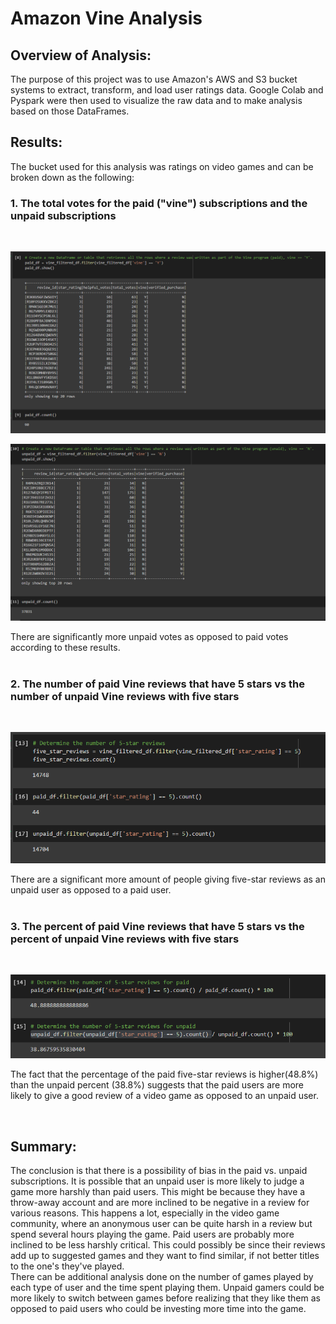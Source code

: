 # Amazon Vine Analysis

## **Overview of Analysis:**
The purpose of this project was to use Amazon's AWS and S3 bucket systems to extract, transform, and load user ratings data. Google Colab and Pyspark were then used to visualize the raw data and to make analysis based on those DataFrames. 

## **Results:**
The bucket used for this analysis was ratings on video games and can be broken down as the following: 

### 1. The total votes for the paid ("vine") subscriptions and the unpaid subscriptions 
<br>

![paid.png](Resources/paid.png)
<br>

![unpaid.png](Resources/unpaid.png)

There are significantly more unpaid votes as opposed to paid votes according to these results. 
<br></br>

### 2. The number of paid Vine reviews that have 5 stars vs the number of unpaid Vine reviews with five stars

<br>

![five_star.png](Resources/five_star.png)

There are a significant more amount of people giving five-star reviews as an unpaid user as opposed to a paid user. 
<br></br>

### 3. The percent of paid Vine reviews that have 5 stars vs the percent of unpaid Vine reviews with five stars

<br>

![percent_five_star.png](Resources/percent_five_star.png)

The fact that the percentage of the paid five-star reviews is higher(48.8%) than the unpaid percent (38.8%) suggests that the paid users are more likely to give a good review of a video game as opposed to an unpaid user. 

<br>

## **Summary:**

The conclusion is that there is a possibility of bias in the paid vs. unpaid subscriptions. It is possible that an unpaid user is more likely to judge a game more harshly than paid users. This might be because they have a throw-away account and are more inclined to be negative in a review for various reasons. This happens a lot, especially in the video game community, where an anonymous user can be quite harsh in a review but spend several hours playing the game. Paid users are probably more inclined to be less harshly critical. This could possibly be since their reviews add up to suggested games and they want to find similar, if not better titles to the one's they've played. 
<br>
There can be additional analysis done on the number of games played by each type of user and the time spent playing them. Unpaid gamers could be more likely to switch between games before realizing that they like them as opposed to paid users who could be investing more time into the game.
